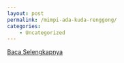 ```yaml
---
layout: post
permalink: /mimpi-ada-kuda-renggong/
categories:
    - Uncategorized
---
```


[Baca Selengkapnya](/08)